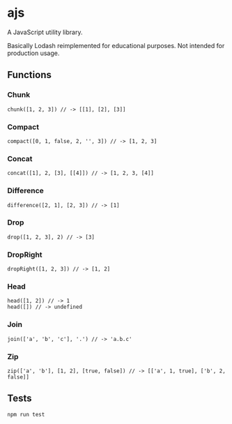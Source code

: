 # ajs

A JavaScript utility library.

Basically Lodash reimplemented for educational purposes. Not intended for production usage.

## Functions

### Chunk

```
chunk([1, 2, 3]) // -> [[1], [2], [3]]
```

### Compact

```
compact([0, 1, false, 2, '', 3]) // -> [1, 2, 3]
```

### Concat

```
concat([1], 2, [3], [[4]]) // -> [1, 2, 3, [4]]
```

### Difference

```
difference([2, 1], [2, 3]) // -> [1]
```

### Drop

```
drop([1, 2, 3], 2) // -> [3]
```

### DropRight

```
dropRight([1, 2, 3]) // -> [1, 2]
```

### Head

```
head([1, 2]) // -> 1
head([]) // -> undefined
```

### Join

```
join(['a', 'b', 'c'], '.') // -> 'a.b.c'
```

### Zip

```
zip(['a', 'b'], [1, 2], [true, false]) // -> [['a', 1, true], ['b', 2, false]]
```

## Tests

```
npm run test
```
